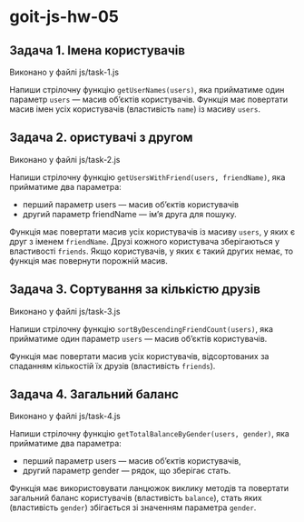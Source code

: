 # goit-js-hw-05

## Задача 1. Імена користувачів

Виконано у файлі js/task-1.js

Напиши стрілочну функцію `getUserNames(users)`, яка прийматиме один параметр `users` — масив об’єктів користувачів. Функція має повертати масив імен усіх користувачів (властивість `name`) із масиву `users`.


## Задача 2. ористувачі з другом

Виконано у файлі js/task-2.js

Напиши стрілочну функцію `getUsersWithFriend(users, friendName)`, яка прийматиме два параметра:
- перший параметр users — масив об’єктів користувачів
- другий параметр friendName — ім’я друга для пошуку.

Функція має повертати масив усіх користувачів із масиву `users`, у яких є друг з іменем `friendName`. Друзі кожного користувача зберігаються у властивості `friends`. Якщо користувачів, у яких є такий других немає, то функція має повернути порожній масив.


## Задача 3. Сортування за кількістю друзів

Виконано у файлі js/task-3.js

Напиши стрілочну функцію `sortByDescendingFriendCount(users)`, яка прийматиме один параметр `users` — масив об’єктів користувачів.

Функція має повертати масив усіх користувачів, відсортованих за спаданням кількостій їх друзів (властивість `friends`).


## Задача 4. Загальний баланс

Виконано у файлі js/task-4.js

Напиши стрілочну функцію `getTotalBalanceByGender(users, gender)`, яка прийматиме два параметра:
- перший параметр users — масив об’єктів користувачів,
- другий параметр gender — рядок, що зберігає стать.

Функція має використовувати ланцюжок виклику методів та повертати загальний баланс користувачів (властивість `balance`), стать яких (властивість `gender`) збігається зі значенням параметра `gender`.

